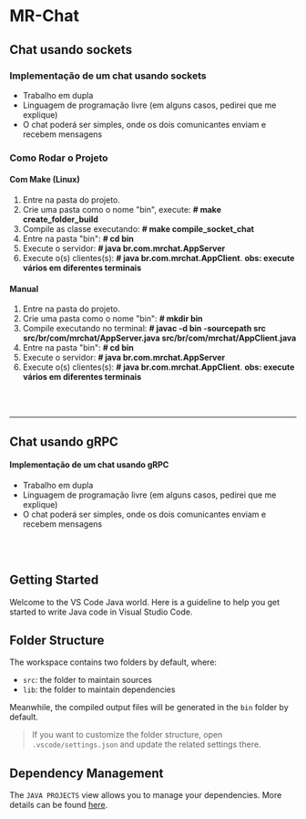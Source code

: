 # MR-Chat

## Chat usando sockets

### Implementação de um chat usando sockets

* Trabalho em dupla
* Linguagem de programação livre (em alguns casos, pedirei que me explique)
* O chat poderá ser simples, onde os dois comunicantes enviam e recebem mensagens

### Como Rodar o Projeto

#### Com Make (Linux)

1. Entre na pasta do projeto.
2. Crie uma pasta como o nome "bin", execute: **# make create_folder_build**
3. Compile as classe executando: **# make compile_socket_chat**
4. Entre na pasta "bin": **# cd bin**
5. Execute o servidor: **# java br.com.mrchat.AppServer**
6. Execute o(s) clientes(s): **# java br.com.mrchat.AppClient**. **obs: execute vários em diferentes terminais**

#### Manual

1. Entre na pasta do projeto.
2. Crie uma pasta como o nome "bin": **# mkdir bin**
3. Compile executando no terminal: **# javac -d bin -sourcepath src src/br/com/mrchat/AppServer.java src/br/com/mrchat/AppClient.java**
4.  Entre na pasta "bin": **# cd bin**
5.  Execute o servidor: **# java br.com.mrchat.AppServer**
6.  Execute o(s) clientes(s): **# java br.com.mrchat.AppClient**. **obs: execute vários em diferentes terminais**

</br>
</br>

-----

## Chat usando gRPC

#### Implementação de um chat usando gRPC

* Trabalho em dupla
* Linguagem de programação livre (em alguns casos, pedirei que me explique)
* O chat poderá ser simples, onde os dois comunicantes enviam e recebem mensagens

</br>
</br>

## Getting Started

Welcome to the VS Code Java world. Here is a guideline to help you get started to write Java code in Visual Studio Code.

## Folder Structure

The workspace contains two folders by default, where:

- `src`: the folder to maintain sources
- `lib`: the folder to maintain dependencies

Meanwhile, the compiled output files will be generated in the `bin` folder by default.

> If you want to customize the folder structure, open `.vscode/settings.json` and update the related settings there.

## Dependency Management

The `JAVA PROJECTS` view allows you to manage your dependencies. More details can be found [here](https://github.com/microsoft/vscode-java-dependency#manage-dependencies).
